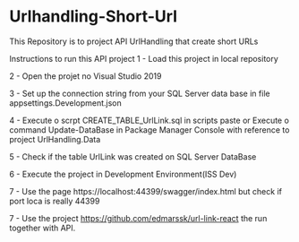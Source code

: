 # Urlhandling-Short-Url
 This Repository is to project API UrlHandling that create short URLs
 

Instructions to run this API project
1 - Load this project in local repository

2 - Open the projet no Visual Studio 2019

3 - Set up the connection string from your SQL Server data base in file appsettings.Development.json 

4 - Execute o scrpt  CREATE_TABLE_UrlLink.sql in scripts paste or Execute o command Update-DataBase in Package Manager Console 
with reference to project UrlHandling.Data 

5 - Check if the table UrlLink was created on SQL Server DataBase

6 - Execute the project in Development Environment(ISS Dev)

7 - Use the page https://localhost:44399/swagger/index.html but check if port loca is really 44399

7 - Use the project https://github.com/edmarssk/url-link-react the run together with API.
